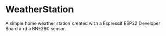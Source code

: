 # WeatherStation
A simple home weather station created with a Espressif ESP32 Developer Board and a BNE280 sensor.
